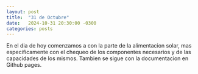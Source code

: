 ```yaml
---
layout: post
title:  "31 de Octubre"
date:   2024-10-31 20:30:00 -0300
categories: posts
---
```


En el dia de hoy comenzamos a con la parte de la alimentacion solar, mas especificamente con el chequeo de los componentes necesarios y de las capacidades de los mismos. Tambien se sigue con la documentacion en Github pages.

